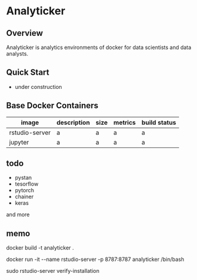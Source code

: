 # Analyticker

## Overview

Analyticker is analytics environments of docker for data scientists and data analysts.

## Quick Start

- under construction

## Base Docker Containers

image            | description                               | size   | metrics | build status 
---------------- | ----------------------------------------- | ------ | ------- | --------------
rstudio-server|a                                          |a       |a        |a
jupyter|a                                          |a       |a        |a



## todo 
- pystan
- tesorflow
- pytorch
- chainer
- keras

and more


## memo
docker build -t analyticker .

docker run -it --name rstudio-server -p 8787:8787 analyticker /bin/bash

sudo rstudio-server verify-installation